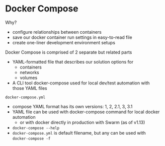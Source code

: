 # Docker Compose
Why?
* configure relationships between containers
* save our docker container run settings in easy-to-read file
* create one-liner development environment setups

Docker Compose is comprised of 2 separate but related parts
* YAML-formatted file that describes our solution options for
  * containers
  * networks
  * volumes
* A CLI tool docker-compose used for local dev/test automation with those YAML files

`docker-compose.yml`
* compose YAML format has its own versions: 1, 2, 2.1, 3, 3.1
* YAML file can be used with docker-compose command for local docker automation
  * or with docker directly in production with Swarm (as of v1.13)
* `docker-compose --help`
* `docker-compose.yml` is default filename, but any can be used with `docker-compose -f`
